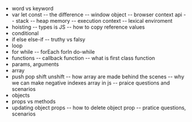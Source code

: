  <!-- There is the all data about Javascrpit Mastery -->

-  word vs keyword
-  var let const
-- the difference
-- window object
-- browser context api
-- stack
-- heap memory
-- execution context
-- lexical enviroment
-  hoisting
-- types is JS
-- how to copy reference values
-  conditional
-  if else else-if
-- truthy vs falsy
-  loop
-  for while
-- forEach forIn do-while
-  functions
-- callback function
-- what is first class function
-  params, arguments
-  array
-  push pop shift unshift
-- how array are made behind the scenes
-- why we can make negative indexes array in js
-- praice questions and scenarios
-  objects
-  props vs methods
-  updating object props
-- how to delete object prop
-- pratice questions, scenarios 
